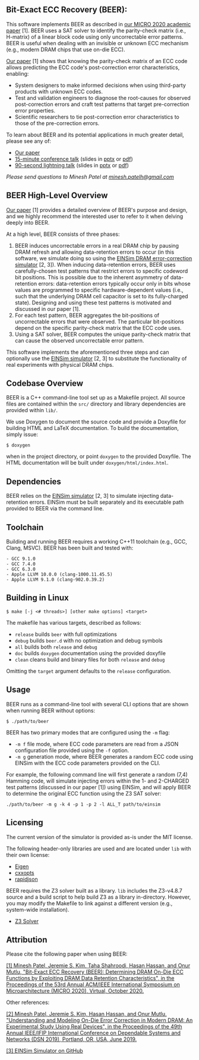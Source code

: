 ## Bit-Exact ECC Recovery (BEER): 

This software implements BEER as described in [our MICRO 2020 academic
paper](https://people.inf.ethz.ch/omutlu/pub/BEER-bit-exact-ECC-recovery_micro20.pdf)
[1]. BEER uses a SAT solver to identify the parity-check matrix (i.e., H-matrix)
of a linear block code using only uncorrectable error patterns. BEER is useful
when dealing with an invisible or unknown ECC mechanism (e.g., modern DRAM chips
that use on-die ECC). 

[Our
paper](https://people.inf.ethz.ch/omutlu/pub/BEER-bit-exact-ECC-recovery_micro20.pdf)
[1] shows that knowing the parity-check matrix of an ECC code allows predicting
the ECC code's post-correction error characteristics, enabling:

- System designers to make informed decisions when using third-party products with unknown ECC codes.
- Test and validation engineers to diagnose the root-causes for observed post-correction errors and craft test patterns that target pre-correction error properties.
- Scientific researchers to tie post-correction error characteristics to those of the pre-correction errors.

To learn about BEER and its potential applications in much greater detail, please see any of:
- [Our paper](https://people.inf.ethz.ch/omutlu/pub/BEER-bit-exact-ECC-recovery_micro20.pdf)
- [15-minute conference talk](https://www.youtube.com/watch?v=D97oAbCaJWk)
  (slides in
  [pptx](https://people.inf.ethz.ch/omutlu/pubBEER-bit-exact-ECC-recovery_micro20-talk.pptx)
  or
  [pdf](https://people.inf.ethz.ch/omutlu/pub/BEER-bit-exact-ECC-recovery_micro20-talk.pdf))
- [90-second lightning talk](https://www.youtube.com/watch?v=hgSziiRTUY4)
  (slides in
  [pptx](https://people.inf.ethz.ch/omutlu/pub/BEER-bit-exact-ECC-recovery_micro20-lightning-talk.pptx)
  or
  [pdf](https://people.inf.ethz.ch/omutlu/pub/BEER-bit-exact-ECC-recovery_micro20-lightning-talk.pdf))

*Please send questions to Minesh Patel at minesh.patelh@gmail.com*

## BEER High-Level Overview

[Our
paper](https://people.inf.ethz.ch/omutlu/pub/BEER-bit-exact-ECC-recovery_micro20.pdf)
[1] provides a detailed overview of BEER's purpose and design, and we highly
recommend the interested user to refer to it when delving deeply into BEER.

At a high level, BEER consists of three phases:
1. BEER induces uncorrectable errors in a real DRAM chip by pausing DRAM refresh
   and allowing data-retention errors to occur (in this software, we simulate
   doing so using the [EINSim DRAM error-correction
   simulator](https://github.com/CMU-SAFARI/EINSim) [2, 3]). When inducing
   data-retention errors, BEER uses carefully-chosen test patterns that restrict
   errors to specific codeword bit positions. This is possible due to the
   inherent asymmetry of data-retention errors: data-retention errors typically
   occur only in bits whose values are programmed to specific hardware-dependent
   values (i.e., such that the underlying DRAM cell capacitor is set to its
   fully-charged state). Designing and using these test patterns is motivated
   and discussed in our paper [1].
2. For each test pattern, BEER aggregates the bit-positions of uncorrectable
   errors that were observed. The particular bit-positions depend on the
   specific parity-check matrix that the ECC code uses.
3. Using a SAT solver, BEER computes the unique parity-check matrix that can
   cause the observed uncorrectable error pattern.

This software implements the aforementioned three steps and can optionally use
the [EINSim simulator](https://github.com/CMU-SAFARI/EINSim) [2, 3] to
substitute the functionality of real experiments with physical DRAM chips.

## Codebase Overview

BEER is a C++ command-line tool set up as a Makefile project. All source files
are contained within the ```src/``` directory and library dependencies are
provided within ```lib/```.

We use Doxygen to document the source code and provide a Doxyfile for building
HTML and LaTeX documentation. To build the documentation, simply issue:

```
$ doxygen
```
when in the project directory, or point ```doxygen``` to the provided Doxyfile.
The HTML documentation will be built under ```doxygen/html/index.html```. 

## Dependencies

BEER relies on the [EINSim simulator](https://github.com/CMU-SAFARI/EINSim) [2,
3] to simulate injecting data-retention errors. EINSim must be built separately
and its executable path provided to BEER via the command line.

## Toolchain

Building and running BEER requires a working C++11 toolchain (e.g., GCC, Clang,
MSVC). BEER has been built and tested with:

	- GCC 9.1.0
	- GCC 7.4.0
	- GCC 6.3.0
	- Apple LLVM 10.0.0 (clang-1000.11.45.5)
	- Apple LLVM 9.1.0 (clang-902.0.39.2)

## Building in Linux

```
$ make [-j <# threads>] [other make options] <target>
```

The makefile has various targets, described as follows:

- ```release``` builds ```beer``` with full optimizations
- ```debug``` builds ```beer.d``` with no optimization and debug symbols
- ```all``` builds both ```release``` and ```debug```
- ```doc``` builds ```doxygen``` documentation using the provided doxyfile
- ```clean``` cleans build and binary files for both ```release``` and ```debug```

Omitting the ```target``` argument defaults to the ```release``` configuration. 

## Usage

BEER runs as a command-line tool with several CLI options that are shown when running BEER without options:

```
$ ./path/to/beer
```

BEER has two primary modes that are configured using the ```-m``` flag:
- ```-m f``` file mode, where ECC code parameters are read from a JSON configuration file provided using the ```-f``` option.
- ```-m g``` generation mode, where BEER generates a random ECC code using EINSim with the ECC code parameters provided on the CLI.

For example, the following command line will first generate a random (7,4)
Hamming code, will simulate injecting errors within the 1- and 2-CHARGED test
patterns (discussed in our paper [1]) using EINSim, and will apply BEER to
determine the original ECC function using the Z3 SAT solver:
```
./path/to/beer -m g -k 4 -p 1 -p 2 -l ALL_T path/to/einsim
```

## Licensing

The current version of the simulator is provided as-is under the MIT license.

The following header-only libraries are used and are located under ```lib``` with their own license:
- [Eigen](http://eigen.tuxfamily.org/index.php?title=Main_Page)
- [cxxopts](https://github.com/jarro2783/cxxopts)
- [rapidjson](https://rapidjson.org/)

BEER requires the Z3 solver built as a library. ```lib``` includes the Z3-v4.8.7
source and a build script to help build Z3 as a library in-directory. However,
you may modify the Makefile to link against a different version (e.g.,
system-wide installation).
- [Z3 Solver](https://github.com/Z3Prover/z3)

## Attribution

Please cite the following paper when using BEER:

[\[1\] Minesh Patel, Jeremie S. Kim, Taha Shahroodi, Hasan Hassan, and Onur Mutlu, "Bit-Exact ECC Recovery (BEER): Determining DRAM On-Die ECC Functions by Exploiting DRAM Data Retention Characteristics", in the Proceedings of the 53rd Annual ACM/IEEE International Symposium on Microarchitecture (MICRO 2020), Virtual, October 2020.](https://people.inf.ethz.ch/omutlu/pub/BEER-bit-exact-ECC-recovery_micro20.pdf)

Other references:

[\[2\] Minesh Patel, Jeremie S. Kim, Hasan Hassan, and Onur Mutlu, "Understanding and Modeling On-Die Error Correction in Modern DRAM: An Experimental Study Using Real Devices", in the Proceedings of the 49th Annual IEEE/IFIP International Conference on Dependable Systems and Networks (DSN 2019), Portland, OR, USA, June 2019.](https://people.inf.ethz.ch/omutlu/pub/understanding-and-modeling-in-DRAM-ECC_dsn19.pdf)

[\[3\] EINSim Simulator on GitHub](https://github.com/CMU-SAFARI/EINSim)